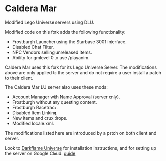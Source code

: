 # Caldera Mar
Modified Lego Universe servers using DLU.

Modified code on this fork adds the following functionality:

- Frostburgh Launcher using the Starbase 3001 interface.
- Disabled Chat Filter.
- NPC Vendors selling unreleased items.
- Ability for gmlevel 0 to use /playanim.

Caldera Mar uses this fork for its Lego Universe Server.
The modifications above are only applied to the server and do not require a user install a patch to their client.

The Caldera Mar LU server also uses these mods:

- Account Manager with Name Approval (server only).
- Frostburgh without any questing content.
- Frostburgh Racetrack.
- Disabled Item Linking.
- New items and crux drops.
- Modified locale.xml.

The modifications listed here are introduced by a patch on both client and server.

Look to [Darkflame Universe](https://github.com/DarkflameUniverse/DarkflameServer) for installation instructions, and for setting up the server on Google Cloud: [guide](https://github.com/MasterEric/awesome-lego-universe/blob/master/server-setup/google-cloud-setup.md)
